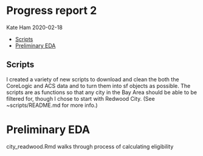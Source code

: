 Progress report 2
================
Kate Ham
2020-02-18

  - [Scripts](#scripts)
  - [Preliminary EDA](#preliminary-eda)

## Scripts

I created a variety of new scripts to download and clean the both the
CoreLogic and ACS data and to turn them into sf objects as possible. The
scripts are as functions so that any city in the Bay Area should be able
to be filtered for, though I chose to start with Redwood City. (See
\~scripts/README.md for more info.)

# Preliminary EDA

city\_readwood.Rmd walks through process of calculating eligibility
